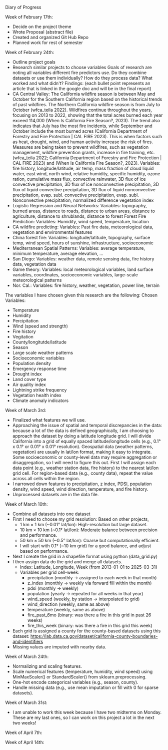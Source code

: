 Diary of Progress

Week of February 17th: 
- Decide on the project theme
- Wrote Proposal (abstract file)
- Created and organized Git Hub Repo
- Planned work for rest of semester

Week of February 24th:
- Outline project goals
- Research similar projects to choose variables
  Goals of research are noting all variables different fire predictors use. Do they combine datasets or use them individually? How do they process data? What worked and what didn't?
  Findings: (each bullet point represents an article that is linked in the google doc and will be in the final report)
- CA Central Valley: The California wildfire season is between May and October for the Southern California region based on the historical trends of past wildfires. The Northern California wildfire season is from July to October (wfca_teila 2022). Wildfires continue throughout the years, focusing on 2013 to 2022, showing that the total acres burned each year exceed 114,000 (When Is California Fire Season?, 2023). The trend also indicates that July has the most fire incidents, while September and October include the most burned acres (California Department of Forestry and Fire Protection | CAL FIRE 2023). This is when factors such as heat, drought, wind, and human activity increase the risk of fires. Measures are being taken to prevent wildfires, such as vegetation management, wildfire prevention grants, increase in fire training, etc. (wfca_teila 2022; California Department of Forestry and Fire Protection | CAL FIRE 2023) and (When Is California Fire Season?, 2023). Variables: fire history, longitude/latitude, air temp, mass fraction of cloud liquid water, east wind, north wind, relative humidity, specific humidity, ozone ration, cumulative mass flux, convective rainwater, 3D flux of ice convective precipitation, 3D flux of ice nonconvective precipitation, 3D flux of liquid convective precipitation, 3D flux of liquid nonconvective precipitation, evap. subl. convective precipitation, evap. subl. Nonconvective precipitation, normalized difference vegetation index
- Logistic Regression and Neural Networks: Variables: topography, burned areas, distance to roads, distance to urban areas, distance to agriculture, distance to shrublands, distance to forest
Forest Fire Prediction: Variables: Humidity, wind speed, temperature, location
- CA wildfire predicting: Variables: Past fire data, meteorological data, vegetation and environmental features
- China forest fire: Variables: longitude/latitude, topography, surface temp, wind speed, hours of sunshine, infrastructure, socioeconomic
- Mediterranean Spatial Patterns: Variables: average temperature, minimum temperature, average elevation, …
- San Diego: Variables: weather data, remote sensing data, fire history data, vegetation data
- Game theory: Variables: local meteorological variables, land surface variables, coordinates, socioeconomic variables, large-scale meteorological patterns 
- Nor. Cal.: Variables: fire history, weather, vegetation, power line, terrain

The variables I have chosen given this research are the following:
Chosen Variables:
- Temperature
- Humidity
- Percipitation
- Wind (speed and strength)
- Fire history
- Vegitation
- County/longitutde/latitude
- Season
- Large scale weather patterns
- Socioeconomic variables
- Population density
- Emergency response time
- Drought index
- Land cover type
- Air quality index
- Lightning strike frequency
- Vegetation health index
- Climate anomaly indicators

Week of March 3rd:
- Finalized what features we will use.
- Approaching the issue of spatial and temporal discrepancies in the data: because a lot of the data is defined geographically, I am choosing to approach the dataset by doing a latitude longitude grid.
  I will divide California into a grid of equally spaced latitude/longitude cells (e.g., 0.1° x 0.1° or 0.01° x 0.01° resolution). Geospatial data (weather patterns, vegetation) are usually in lat/lon format, making it easy to integrate. Some socioeconomic or county-level data may require aggregation or disaggregation, so I will need to figure this out. First I will assign each data point (e.g., weather station data, fire history) to the nearest lat/lon grid cell. For region-based data (e.g., county data), repeat the value across all cells within the region.
- I narrowed down features to precipitation, z index, PDSI, population density, wind speed, wind direction, temperature, and fire history.
- Unprocessed datasets are in the data file. 

Week of March 10th:
- Combine all datasets into one dataset
- First I need to choose my grid resolution: Based on other projects,
  - 1 km × 1 km (~0.01° lat/lon): High-resolution but large dataset.
  - 10 km × 10 km (~0.1° lat/lon): Moderate balance between precision and performance.
  - 50 km × 50 km (~0.5° lat/lon): Coarse but computationally efficient.
  - I will start with 0.1° (~10 km grid) for a good balance, and adjust based on performance.
- Next I create the grid in a shapefile format using python (data_grid.py)
- I then assign data do the grid and merge all datasets.
  - Index: Latitude, Longitude, Week (from 2013-01-01 to 2025-03-31)
  - Variables per grid cell-week:
    - precipitation (monthly → assigned to each week in that month)
    - z_index (monthly → weekly via forward fill within the month)
    - pdsi (monthly → weekly)
    - population (yearly → repeated for all weeks in that year)
    - wind_speed (weekly, by station → interpolated to grid)
    - wind_direction (weekly, same as above)
    - temperature (weekly, same as above)
    - fire_past_6mo (binary: was there a fire in this grid in past 26 weeks)
    - fire_this_week (binary: was there a fire in this grid this week)
- Each grid is assigned a county for the county-based datasets using this dataset: https://lab.data.ca.gov/dataset/california-county-boundaries-and-identifiers
- Missing values are imputed with nearby data.

Week of March 24th:
- Normalizing and scaling features.
- Scale numerical features (temperature, humidity, wind speed) using MinMaxScaler() or StandardScaler() from sklearn.preprocessing.
- One-hot encode categorical variables (e.g., season, county).
- Handle missing data (e.g., use mean imputation or fill with 0 for sparse datasets).
  
Week of March 31st:
- I am unable to work this week because I have two midterms on Monday. These are my last ones, so I can work on this project a lot in the next two weeks!

Week of April 7th:

Week of April 14th:



